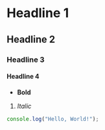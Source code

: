 # Headline 1

## Headline 2

### Headline 3

#### Headline 4

- **Bold**

1. _Italic_

```js
console.log("Hello, World!");
```
